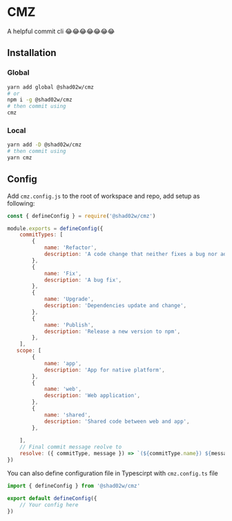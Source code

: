 # CMZ
A helpful commit cli 😂😂😂😂😂😂😂

## Installation

### Global

```bash
yarn add global @shad02w/cmz
# or 
npm i -g @shad02w/cmz
# then commit using 
cmz
```

### Local

```bash
yarn add -D @shad02w/cmz
# then commit using
yarn cmz
```

## Config

Add `cmz.config.js` to the root of workspace and repo, add setup as following: 

```javascript
const { defineConfig } = require('@shad02w/cmz')

module.exports = defineConfig({
    commitTypes: [
        {
            name: 'Refactor',
            description: 'A code change that neither fixes a bug nor adds a feature',
        },
        {
            name: 'Fix',
            description: 'A bug fix',
        },
        {
            name: 'Upgrade',
            description: 'Dependencies update and change',
        },
        {
            name: 'Publish',
            description: 'Release a new version to npm',
        },
    ],
   scope: [
        {
            name: 'app',
            description: 'App for native platform',
        },
        {
            name: 'web',
            description: 'Web application',
        },
        { 
            name: 'shared',
            description: 'Shared code between web and app',
        },
      
    ],
    // Final commit message reolve to
    resolve: ({ commitType, message }) => `(${commitType.name}) ${message}`,
})

```

You can also define configuration file in Typescirpt with `cmz.config.ts` file

```javascript
import { defineConfig } from '@shad02w/cmz'

export default defineConfig({
    // Your config here
})
```

